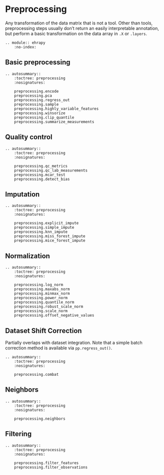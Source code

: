 # Preprocessing

Any transformation of the data matrix that is not a tool.
Other than tools, preprocessing steps usually don’t return an easily interpretable annotation, but perform a basic transformation on the data array in `.X` or `.layers`.

```{eval-rst}
.. module:: ehrapy
    :no-index:
```

## Basic preprocessing

```{eval-rst}
.. autosummary::
    :toctree: preprocessing
    :nosignatures:

    preprocessing.encode
    preprocessing.pca
    preprocessing.regress_out
    preprocessing.sample
    preprocessing.highly_variable_features
    preprocessing.winsorize
    preprocessing.clip_quantile
    preprocessing.summarize_measurements
```

## Quality control

```{eval-rst}
.. autosummary::
    :toctree: preprocessing
    :nosignatures:

    preprocessing.qc_metrics
    preprocessing.qc_lab_measurements
    preprocessing.mcar_test
    preprocessing.detect_bias
```

## Imputation

```{eval-rst}
.. autosummary::
    :toctree: preprocessing
    :nosignatures:

    preprocessing.explicit_impute
    preprocessing.simple_impute
    preprocessing.knn_impute
    preprocessing.miss_forest_impute
    preprocessing.mice_forest_impute
```

## Normalization

```{eval-rst}
.. autosummary::
    :toctree: preprocessing
    :nosignatures:

    preprocessing.log_norm
    preprocessing.maxabs_norm
    preprocessing.minmax_norm
    preprocessing.power_norm
    preprocessing.quantile_norm
    preprocessing.robust_scale_norm
    preprocessing.scale_norm
    preprocessing.offset_negative_values
```

## Dataset Shift Correction

Partially overlaps with dataset integration. Note that a simple batch correction method is available via `pp.regress_out()`.

```{eval-rst}
.. autosummary::
    :toctree: preprocessing
    :nosignatures:

    preprocessing.combat
```

## Neighbors

```{eval-rst}
.. autosummary::
    :toctree: preprocessing
    :nosignatures:

    preprocessing.neighbors
```
## Filtering
```{eval-rst}
.. autosummary::
    :toctree: preprocessing
    :nosignatures:

    preprocessing.filter_features
    preprocessing.filter_observations
```
